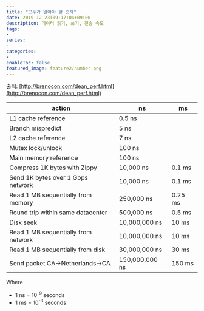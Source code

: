 ```yaml
---
title: "모두가 알아야 할 숫자"
date: 2019-12-23T09:17:04+09:00
description: 데이터 읽기, 쓰기, 전송 속도
tags:
-
series:
-
categories:
-
enableToc: false
featured_image: feature2/number.png
---
```


출처: [http://brenocon.com/dean_perf.html](http://brenocon.com/dean_perf.html)

| action  | ns  | ms  |
|---|---|---|
| L1 cache reference  | 0.5 ns  |   |
| Branch mispredict  | 5 ns  |   |
| L2 cache reference  | 7 ns  |   |
| Mutex lock/unlock  | 100 ns  |   |
| Main memory reference  | 100 ns  |   |
| Compress 1K bytes with Zippy  | 10,000 ns  | 0.1 ms  |
| Send 1K bytes over 1 Gbps network  | 10,000 ns  | 0.1 ms  |
| Read 1 MB sequentially from memory	  | 250,000 ns  | 0.25 ms  |
| Round trip within same datacenter  | 500,000 ns  | 0.5 ms  |
| Disk seek  | 10,000,000 ns  | 10 ms  |
| Read 1 MB sequentially from network	  | 10,000,000 ns  | 10 ms  |
| Read 1 MB sequentially from disk  | 30,000,000 ns  | 30 ms  |
| Send packet CA->Netherlands->CA  | 150,000,000 ns  | 150 ms  |

Where

- 1 ns = 10<sup>-9</sup> seconds
- 1 ms = 10<sup>-3</sup> seconds